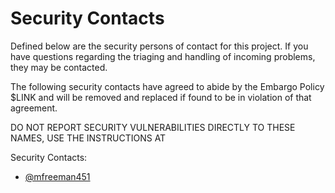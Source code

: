 # Security Contacts

Defined below are the security persons of contact for this project. If you have
questions regarding the triaging and handling of incoming problems, they may be
contacted.

The following security contacts have agreed to abide by the Embargo Policy $LINK
and will be removed and replaced if found to be in violation of that agreement.

DO NOT REPORT SECURITY VULNERABILITIES DIRECTLY TO THESE NAMES, USE THE
INSTRUCTIONS AT <!-- TODO: $LINK -->

Security Contacts:

*   [@mfreeman451](https://github.com/mfreeman451)